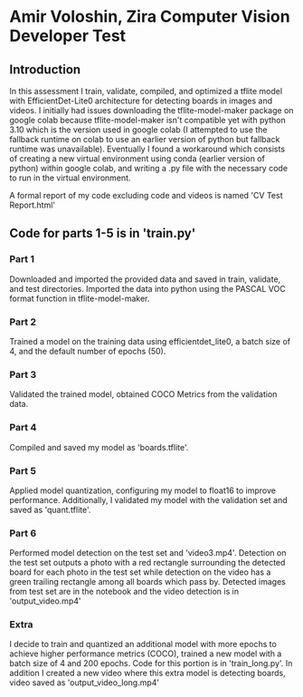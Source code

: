 # Amir Voloshin, Zira Computer Vision Developer Test 

## Introduction
In this assessment I train, validate, compiled, and optimized a tflite model with EfficientDet-Lite0 architecture for detecting boards in images and videos.
I initially had issues downloading the tflite-model-maker package on google colab because tflite-model-maker isn't compatible yet with python 3.10 which is the version used in google colab (I attempted to use the fallback runtime on colab to use an earlier version of python but fallback runtime was unavailable). Eventually I found a workaround which consists of creating a new virtual environment using conda (earlier version of python) within google colab, and writing a .py file with the necessary code to run in the virtual environment. 

A formal report of my code excluding code and videos is named 'CV Test Report.html'
## Code for parts 1-5 is in 'train.py'
### Part 1
Downloaded and imported the provided data and saved in train, validate, and test directories. Imported the data into python using the PASCAL VOC format function in tflite-model-maker.

### Part 2
Trained a model on the training data using efficientdet_lite0, a batch size of 4, and the default number of epochs (50).

### Part 3
Validated the trained model, obtained COCO Metrics from the validation data.

### Part 4
Compiled and saved my model as 'boards.tflite'.

### Part 5
Applied model quantization, configuring my model to float16 to improve performance. Additionally, I validated my model with the validation set and saved as 'quant.tflite'.

### Part 6
Performed model detection on the test set and 'video3.mp4'. Detection on the test set outputs a photo with a red rectangle surrounding the detected board for each photo in the test set while detection on the video has a green trailing rectangle among all boards which pass by. Detected images from test set are in the notebook and the video detection is in 'output_video.mp4'

### Extra
I decide to train and quantized an additional model with more epochs to achieve higher performance metrics (COCO), trained a new model with a batch size of 4 and 200 epochs. Code for this portion is in 'train_long.py'.
In addition I created a new video where this extra model is detecting boards, video saved as 'output_video_long.mp4'

